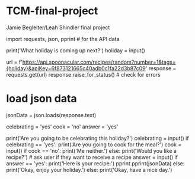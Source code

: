 # TCM-final-project
Jamie Begleiter/Leah Shindler final project

import requests, json, pprint # for the API data

print('What holiday is coming up next?')
holiday = input()

url = f'https://api.spoonacular.com/recipes/random?number=1&tags={holiday}&apiKey=6f873121665c40adb0c1fa22d3b87c09'
response = requests.get(url)
response.raise_for_status()  # check for errors

# load json data
jsonData = json.loads(response.text)

celebrating = 'yes'
cook = 'no'
answer = 'yes'

print('Are you going to be celebrating this holiday?')
celebrating = input()
if celebrating == 'yes':
    print('Are you going to cook for the meal?')
    cook = input()
    if cook == 'no':
        print('Me neither.')
    else:
        print('Would you like a recipe?')  # ask user if they want to receive a recipe
        answer = input()
        if answer == 'yes':
            print('Here is your recipe:')
            pprint.pprint(jsonData)
        else:
            print('Okay, enjoy your holiday.')
else:
    print('Okay, have a nice day.')







